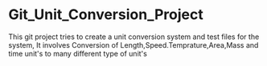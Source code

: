# Git_Unit_Conversion_Project
This git project tries to create a unit conversion system and test files for the system,
It involves Conversion of Length,Speed.Temprature,Area,Mass and time unit's to many 
different type of unit's
